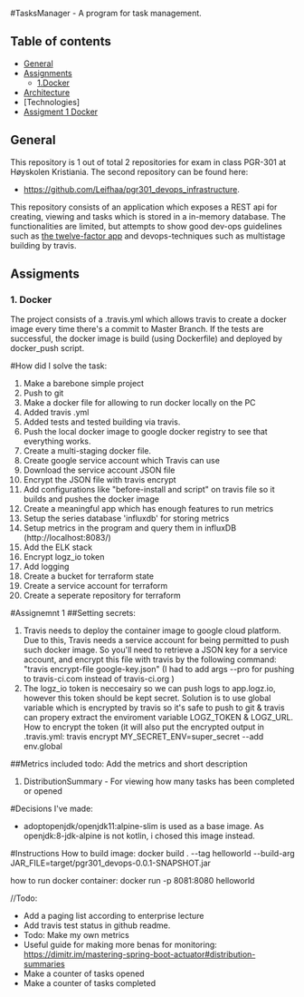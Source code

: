 #TasksManager - A program for task management.

 ## Table of contents
 * [General](#general)
 * [Assignments](#assigments)
    * [1.Docker](#1-docker)
 * [Architecture ](#)
 * [Technologies]
 * [Assigment 1 Docker](#assignment-1-docker)
 
 ## General
 This repository is 1 out of total 2 repositories for exam in class PGR-301 at Høyskolen Kristiania.
 The second repository can be found here:
 * https://github.com/Leifhaa/pgr301_devops_infrastructure.
 
 This repository consists of an application which exposes a REST api for creating, viewing and tasks which is stored in a in-memory database. The functionalities are limited, but attempts to show good dev-ops guidelines such as [the twelve-factor app](https://12factor.net/ "12 factor app") and devops-techniques such as multistage building by travis.
 
 ## Assigments
 
### 1. Docker
The project consists of a .travis.yml which allows travis to create a docker image every time there's a commit to Master Branch. If the tests are successful, the docker image is build (using Dockerfile) and deployed by docker_push script.



#How did I solve the task:
1. Make a barebone simple project
2. Push to git
3. Make a docker file for allowing to run docker locally on the PC
4. Added travis .yml 
5. Added tests and tested building via travis.
6. Push the local docker image to google docker registry to see that everything works.
7. Create a multi-staging docker file.
8. Create google service account which Travis can use
9. Download the service account JSON file
10. Encrypt the JSON file with travis encrypt
11. Add configurations like "before-install and script" on travis file so it builds and pushes the docker image
12. Create a meaningful app which has enough features to run metrics
13. Setup the series database 'influxdb' for storing metrics
14. Setup metrics in the program and query them in influxDB (http://localhost:8083/)
15. Add the ELK stack
16. Encrypt logz_io token
17. Add logging
18. Create a bucket for terraform state
19. Create a service account for terraform
20. Create a seperate repository for terraform



#Assignemnt 1
##Setting secrets:
1. Travis needs to deploy the container image to google cloud platform. Due to this, Travis needs a service account for being permitted to push such docker image. So you'll need to retrieve a JSON key for a service account, and encrypt this file with travis by the following command:
"travis encrypt-file google-key.json" (I had to add args --pro for pushing to travis-ci.com instead of travis-ci.org )
2. The logz_io token is neccesairy so we can push logs to app.logz.io, however this token should be kept secret. Solution is to use global variable which is encrypted by travis
so it's safe to push to git & travis can propery extract the enviroment variable LOGZ_TOKEN & LOGZ_URL. How to encrypt the token (it will also put the encrypted output in .travis.yml:
travis encrypt MY_SECRET_ENV=super_secret --add env.global


##Metrics included
todo: Add the metrics and short description
1. DistributionSummary - For viewing how many tasks has been completed or opened



#Decisions I've made:
- adoptopenjdk/openjdk11:alpine-slim is used as a base image. As openjdk:8-jdk-alpine is not kotlin, i chosed this image instead.


#Instructions
How to build image:
docker build . --tag helloworld --build-arg JAR_FILE=target/pgr301_devops-0.0.1-SNAPSHOT.jar


how to run docker container:
docker run -p 8081:8080 helloworld

//Todo:
- Add a paging list according to enterprise lecture
- Add travis test status in github readme.
- Todo: Make my own metrics
- Useful guide for making more benas for monitoring: https://dimitr.im/mastering-spring-boot-actuator#distribution-summaries
- Make a counter of tasks opened
- Make a counter of tasks completed

